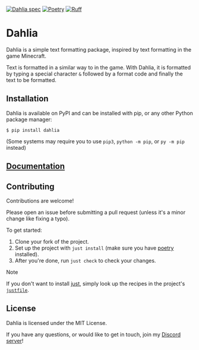 [![Dahlia spec](https://img.shields.io/badge/Dahlia%20spec-v1.0-pink?style=flat)](https://github.com/dahlia-lib/spec)
[![Poetry](https://img.shields.io/endpoint?url=https://python-poetry.org/badge/v0.json)](https://python-poetry.org/)
[![Ruff](https://img.shields.io/endpoint?url=https://raw.githubusercontent.com/astral-sh/ruff/main/assets/badge/v2.json)](https://github.com/astral-sh/ruff)

# Dahlia

Dahlia is a simple text formatting package, inspired by text formatting in the
game Minecraft.

Text is formatted in a similar way to in the game. With Dahlia, it is formatted
by typing a special character `&` followed by a format code and finally the text
to be formatted.

## Installation

Dahlia is available on PyPI and can be installed with pip, or any other Python
package manager:
```console
$ pip install dahlia
```
(Some systems may require you to use `pip3`, `python -m pip`, or `py -m pip`
instead)

## [Documentation]

## Contributing
Contributions are welcome!

Please open an issue before submitting a pull request (unless it's a minor
change like fixing a typo).

To get started:
1. Clone your fork of the project.
2. Set up the project with `just install` (make sure you have [poetry]
   installed).
3. After you're done, run `just check` to check your changes.

> [!Note]
> If you don't want to install [just], simply look up the recipes
> in the project's [`justfile`][justfile].


## License

Dahlia is licensed under the MIT License.

If you have any questions, or would like to get in touch, join my
[Discord server]!

[Discord server]: https://discord.gg/C8QE5tVQEq
[Documentation]: https://dahlia-lib.github.io/dahlia/
[just]: https://github.com/casey/just
[justfile]: https://github.com/dahlia-lib/dahlia/blob/master/justfile
[poetry]: https://python-poetry.org/
